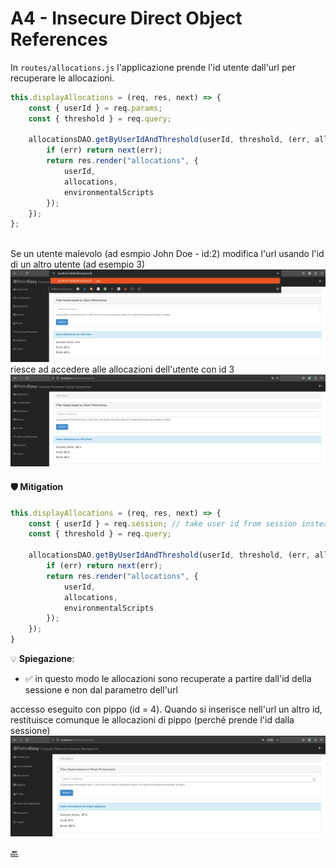 # A4 - Insecure Direct Object References 

In `routes/allocations.js` l'applicazione prende l'id utente dall'url per recuperare le allocazioni.
```js
this.displayAllocations = (req, res, next) => {
    const { userId } = req.params;
    const { threshold } = req.query;

    allocationsDAO.getByUserIdAndThreshold(userId, threshold, (err, allocations) => {
        if (err) return next(err);
        return res.render("allocations", {
            userId,
            allocations,
            environmentalScripts
        });
    });
};
          
```

Se un utente malevolo (ad esmpio John Doe - id:2) modifica l'url usando l'id di un altro utente (ad esempio 3)
![](../img/A4/A4-1.png)
riesce ad accedere alle allocazioni dell'utente con id 3
![](../img/A4/A4-2.png)

#### 🛡️ Mitigation

```js
this.displayAllocations = (req, res, next) => {
    const { userId } = req.session; // take user id from session instead of from URL param
    const { threshold } = req.query;

    allocationsDAO.getByUserIdAndThreshold(userId, threshold, (err, allocations) => {
        if (err) return next(err);
        return res.render("allocations", {
            userId,
            allocations,
            environmentalScripts
        });
    });
}
```
💡 **Spiegazione**:
- ✅ in questo modo le allocazioni sono recuperate a partire dall'id della sessione e non dal parametro dell'url

accesso eseguito con pippo (id = 4). Quando si inserisce nell'url un altro id, restituisce comunque le allocazioni di pippo (perché prende l'id dalla sessione)
![](../img/Mitigation/DOR.png)

<!--[🔙](01-as-is.md#a4---insecure-direct-object-references)-->
[🔙](../README.md#a4---insecure-direct-object-references)